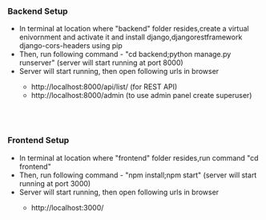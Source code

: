 <h3>Backend Setup</h3>
<ul>
  <li>In terminal at location where "backend" folder resides,create a virtual enivornment and activate it and install django,djangorestframework django-cors-headers using pip</li>
  <li>Then, run following command - "cd backend;python manage.py runserver" (server will start running at port 8000)</li>
  <li>Server will start running, then open following urls in browser</li>
  <ul>
  <li>http://localhost:8000/api/list/  (for REST API)</li>
  <li>http://localhost:8000/admin   (to use admin panel create superuser)</li>
  </ul>
  </ul>

  <br/>
  <br/>

  <h3>Frontend Setup</h3>

  <ul>
  <li>In terminal at location where "frontend" folder resides,run command "cd frontend"</li>
  <li>Then, run following command - "npm install;npm start" (server will start running at port 3000)</li>
  <li>Server will start running, then open following urls in browser</li>
  <ul>
  <li>http://localhost:3000/
  </ul>
  </ul>
